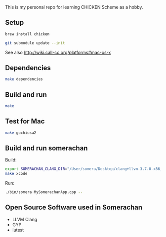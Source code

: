 This is my personal repo for learning CHICKEN Scheme as a hobby.

## Setup

```sh
brew install chicken
```

```sh
git submodule update --init
```

See also http://wiki.call-cc.org/platforms#mac-os-x

## Dependencies

```sh
make dependencies
```

## Build and run

```sh
make
```

## Test for Mac

```sh
make gochiusa2
```

## Build and run somerachan

Build:

```sh
export SOMERACHAN_CLANG_DIR="/User/somera/Desktop/clang+llvm-3.7.0-x86_64-apple-darwin"
make xcode
```

Run:

```sh
./bin/somera MySomerachanApp.cpp --
```

## Open Source Software used in Somerachan

* LLVM Clang
* GYP
* iutest
